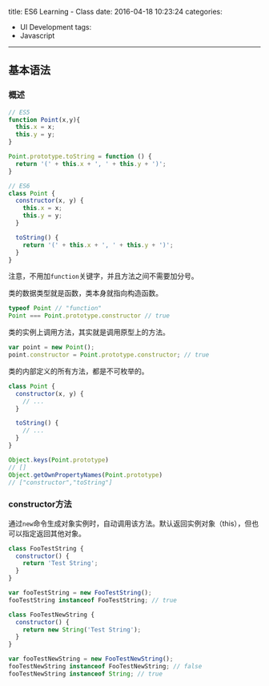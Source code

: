 title: ES6 Learning - Class
date: 2016-04-18 10:23:24
categories:
- UI Development
tags:
- Javascript
---

## 基本语法

### 概述

```javascript
// ES5
function Point(x,y){
  this.x = x;
  this.y = y;
}

Point.prototype.toString = function () {
  return '(' + this.x + ', ' + this.y + ')';
}

// ES6
class Point {
  constructor(x, y) {
    this.x = x;
    this.y = y;
  }

  toString() {
    return '(' + this.x + ', ' + this.y + ')';
  }
}
```

注意，不用加`function`关键字，并且方法之间不需要加分号。

类的数据类型就是函数，类本身就指向构造函数。

```javascript
typeof Point // "function"
Point === Point.prototype.constructor // true
```

类的实例上调用方法，其实就是调用原型上的方法。

```javascript
var point = new Point();
point.constructor = Point.prototype.constructor; // true
```

类的内部定义的所有方法，都是不可枚举的。

```javascript
class Point {
  constructor(x, y) {
    // ...
  }

  toString() {
    // ...
  }
}

Object.keys(Point.prototype)
// []
Object.getOwnPropertyNames(Point.prototype)
// ["constructor","toString"]
```

### constructor方法

通过`new`命令生成对象实例时，自动调用该方法。默认返回实例对象（this），但也可以指定返回其他对象。

```javascript
class FooTestString {
  constructor() {
    return 'Test String';
  }
}

var fooTestString = new FooTestString();
fooTestString instanceof FooTestString; // true

class FooTestNewString {
  constructor() {
    return new String('Test String');
  }
}

var fooTestNewString = new FooTestNewString();
fooTestNewString instanceof FooTestNewString; // false
fooTestNewString instanceof String; // true
```


































